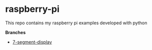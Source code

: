 # raspberry-pi
This repo contains my raspberry pi examples developed with python 

**Branches**
* [7-segment-display](https://github.com/mertaksoy/raspberry-pi/tree/7-segment-display)

